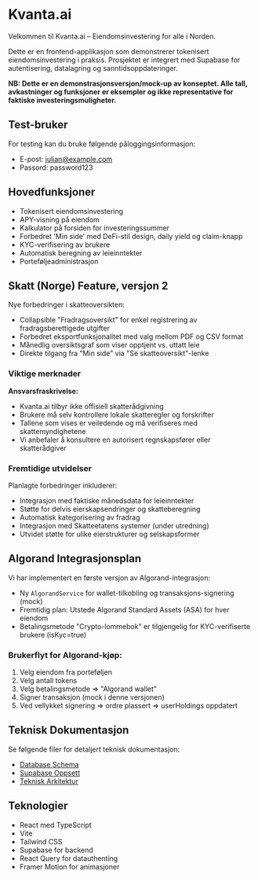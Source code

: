 # Kvanta.ai

Velkommen til Kvanta.ai – Eiendomsinvestering for alle i Norden.

Dette er en frontend-applikasjon som demonstrerer tokenisert eiendomsinvestering i praksis. Prosjektet er integrert med Supabase for autentisering, datalagring og sanntidsoppdateringer.

**NB: Dette er en demonstrasjonsversjon/mock-up av konseptet. Alle tall, avkastninger og funksjoner er eksempler og ikke representative for faktiske investeringsmuligheter.**

## Test-bruker

For testing kan du bruke følgende påloggingsinformasjon:
- E-post: julian@example.com
- Passord: password123

## Hovedfunksjoner

- Tokenisert eiendomsinvestering
- APY-visning på eiendom
- Kalkulator på forsiden for investeringssummer
- Forbedret 'Min side' med DeFi-stil design, daily yield og claim-knapp
- KYC-verifisering av brukere
- Automatisk beregning av leieinntekter
- Porteføljeadministrasjon

## Skatt (Norge) Feature, versjon 2

Nye forbedringer i skatteoversikten:

- Collapsible "Fradragsoversikt" for enkel registrering av fradragsberettigede utgifter
- Forbedret eksportfunksjonalitet med valg mellom PDF og CSV format
- Månedlig oversiktsgraf som viser opptjent vs. uttatt leie
- Direkte tilgang fra "Min side" via "Se skatteoversikt"-lenke

### Viktige merknader

**Ansvarsfraskrivelse:**
- Kvanta.ai tilbyr ikke offisiell skatterådgivning
- Brukere må selv kontrollere lokale skatteregler og forskrifter
- Tallene som vises er veiledende og må verifiseres med skattemyndighetene
- Vi anbefaler å konsultere en autorisert regnskapsfører eller skatterådgiver

### Fremtidige utvidelser

Planlagte forbedringer inkluderer:
- Integrasjon med faktiske månedsdata for leieinntekter
- Støtte for delvis eierskapsendringer og skatteberegning
- Automatisk kategorisering av fradrag
- Integrasjon med Skatteetatens systemer (under utredning)
- Utvidet støtte for ulike eierstrukturer og selskapsformer

## Algorand Integrasjonsplan

Vi har implementert en første versjon av Algorand-integrasjon:

- Ny `AlgorandService` for wallet-tilkobling og transaksjons-signering (mock)
- Fremtidig plan: Utstede Algorand Standard Assets (ASA) for hver eiendom
- Betalingsmetode "Crypto-lommebok" er tilgjengelig for KYC-verifiserte brukere (isKyc=true)

### Brukerflyt for Algorand-kjøp:

1. Velg eiendom fra porteføljen
2. Velg antall tokens
3. Velg betalingsmetode => "Algorand wallet"
4. Signer transaksjon (mock i denne versjonen)
5. Ved vellykket signering => ordre plassert => userHoldings oppdatert

## Teknisk Dokumentasjon

Se følgende filer for detaljert teknisk dokumentasjon:
- [Database Schema](docs/DATABASE.md)
- [Supabase Oppsett](docs/SUPABASE.md)
- [Teknisk Arkitektur](docs/ARCHITECTURE.md)

## Teknologier

- React med TypeScript
- Vite
- Tailwind CSS
- Supabase for backend
- React Query for datauthenting
- Framer Motion for animasjoner